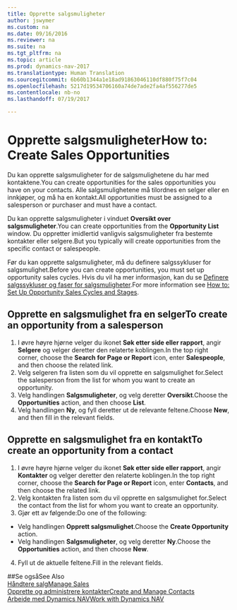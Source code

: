```yaml
---
title: Opprette salgsmuligheter
author: jswymer
ms.custom: na
ms.date: 09/16/2016
ms.reviewer: na
ms.suite: na
ms.tgt_pltfrm: na
ms.topic: article
ms.prod: dynamics-nav-2017
ms.translationtype: Human Translation
ms.sourcegitcommit: 6b60b1344a1e18ad91863046110df880f75f7c04
ms.openlocfilehash: 5217d19534706160a74de7ade2fa4af556277de5
ms.contentlocale: nb-no
ms.lasthandoff: 07/19/2017

---
```

# <a name="how-to-create-sales-opportunities"></a><span data-ttu-id="9c774-102">Opprette salgsmuligheter</span><span class="sxs-lookup"><span data-stu-id="9c774-102">How to: Create Sales Opportunities</span></span>
<span data-ttu-id="9c774-103">Du kan opprette salgsmuligheter for de salgsmulighetene du har med kontaktene.</span><span class="sxs-lookup"><span data-stu-id="9c774-103">You can create opportunities for the sales opportunities you have on your contacts.</span></span> <span data-ttu-id="9c774-104">Alle salgsmulighetene må tilordnes en selger eller en innkjøper, og må ha en kontakt.</span><span class="sxs-lookup"><span data-stu-id="9c774-104">All opportunities must be assigned to a salesperson or purchaser and must have a contact.</span></span>

<span data-ttu-id="9c774-105">Du kan opprette salgsmuligheter i vinduet **Oversikt over salgsmuligheter**.</span><span class="sxs-lookup"><span data-stu-id="9c774-105">You can create opportunities from the **Opportunity List** window.</span></span> <span data-ttu-id="9c774-106">Du oppretter imidlertid vanligvis salgsmuligheter fra bestemte kontakter eller selgere.</span><span class="sxs-lookup"><span data-stu-id="9c774-106">But you typically will create opportunities from the specific contact or salespeople.</span></span>

<span data-ttu-id="9c774-107">Før du kan opprette salgsmuligheter, må du definere salgssykluser for salgsmulighet.</span><span class="sxs-lookup"><span data-stu-id="9c774-107">Before you can create opportunities, you must set up opportunity sales cycles.</span></span> <span data-ttu-id="9c774-108">Hvis du vil ha mer informasjon, kan du se [Definere salgssykluser og faser for salgsmuligheter](marketing-how-setup-opportunity-sales-cycles-stages.md).</span><span class="sxs-lookup"><span data-stu-id="9c774-108">For more information see [How to: Set Up Opportunity Sales Cycles and Stages](marketing-how-setup-opportunity-sales-cycles-stages.md).</span></span>

## <a name="to-create-an-opportunity-from-a-salesperson"></a><span data-ttu-id="9c774-109">Opprette en salgsmulighet fra en selger</span><span class="sxs-lookup"><span data-stu-id="9c774-109">To create an opportunity from a salesperson</span></span>
1. <span data-ttu-id="9c774-110">I øvre høyre hjørne velger du ikonet **Søk etter side eller rapport**, angir **Selgere** og velger deretter den relaterte koblingen.</span><span class="sxs-lookup"><span data-stu-id="9c774-110">In the top right corner, choose the **Search for Page or Report** icon, enter **Salespeople**, and then choose the related link.</span></span>
2. <span data-ttu-id="9c774-111">Velg selgeren fra listen som du vil opprette en salgsmulighet for.</span><span class="sxs-lookup"><span data-stu-id="9c774-111">Select the salesperson from the list for whom you want to create an opportunity.</span></span>
3. <span data-ttu-id="9c774-112">Velg handlingen **Salgsmuligheter**, og velg deretter **Oversikt**.</span><span class="sxs-lookup"><span data-stu-id="9c774-112">Choose the **Opportunities** action, and then choose **List**.</span></span>
4. <span data-ttu-id="9c774-113">Velg handlingen **Ny**, og fyll deretter ut de relevante feltene.</span><span class="sxs-lookup"><span data-stu-id="9c774-113">Choose **New**, and then fill in the relevant fields.</span></span>  

<!-- taken out for OPS -->
<!-- [AZURE.INCLUDE [tooltip-note](../includes/tooltip-note.md)] -->

## <a name="to-create-an-opportunity-from-a-contact"></a><span data-ttu-id="9c774-114">Opprette en salgsmulighet fra en kontakt</span><span class="sxs-lookup"><span data-stu-id="9c774-114">To create an opportunity from a contact</span></span>
1. <span data-ttu-id="9c774-115">I øvre høyre hjørne velger du ikonet **Søk etter side eller rapport**, angir **Kontakter** og velger deretter den relaterte koblingen.</span><span class="sxs-lookup"><span data-stu-id="9c774-115">In the top right corner, choose the **Search for Page or Report** icon, enter **Contacts**, and then choose the related link.</span></span>
2. <span data-ttu-id="9c774-116">Velg kontakten fra listen som du vil opprette en salgsmulighet for.</span><span class="sxs-lookup"><span data-stu-id="9c774-116">Select the contact from the list for whom you want to create an opportunity.</span></span>
3. <span data-ttu-id="9c774-117">Gjør ett av følgende:</span><span class="sxs-lookup"><span data-stu-id="9c774-117">Do one of the following:</span></span>
  * <span data-ttu-id="9c774-118">Velg handlingen **Opprett salgsmulighet**.</span><span class="sxs-lookup"><span data-stu-id="9c774-118">Choose the **Create Opportunity** action.</span></span>
  * <span data-ttu-id="9c774-119">Velg handlingen **Salgsmuligheter**, og velg deretter **Ny**.</span><span class="sxs-lookup"><span data-stu-id="9c774-119">Choose the  **Opportunities** action, and then choose **New**.</span></span>
4. <span data-ttu-id="9c774-120">Fyll ut de aktuelle feltene.</span><span class="sxs-lookup"><span data-stu-id="9c774-120">Fill in the relevant fields.</span></span>

##<a name="see-also"></a><span data-ttu-id="9c774-121">Se også</span><span class="sxs-lookup"><span data-stu-id="9c774-121">See Also</span></span>  
[<span data-ttu-id="9c774-122">Håndtere salg</span><span class="sxs-lookup"><span data-stu-id="9c774-122">Manage Sales</span></span>](sales-manage-sales.md)  
[<span data-ttu-id="9c774-123">Opprette og administrere kontakter</span><span class="sxs-lookup"><span data-stu-id="9c774-123">Create and Manage Contacts</span></span>](marketing-contacts.md)  
[<span data-ttu-id="9c774-124">Arbeide med Dynamics NAV</span><span class="sxs-lookup"><span data-stu-id="9c774-124">Work with Dynamics NAV</span></span>](ui-work-product.md)

